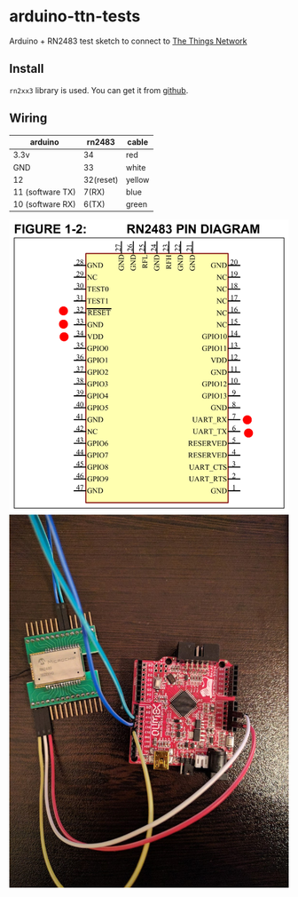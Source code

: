# arduino-ttn-tests

Arduino + RN2483 test sketch to connect to [The Things Network](https://www.thethingsnetwork.org/)

## Install
`rn2xx3` library is used. You can get it from [github](https://github.com/jpmeijers/RN2483-Arduino-Library).

## Wiring

|arduino|rn2483|cable|
|-------|------|-----|
|3.3v|34|red|
|GND|33|white|
|12|32(reset)|yellow|
|11 (software TX)|7(RX)|blue
|10 (software RX)|6(TX)|green|

![rn2483 pin diagram](https://github.com/ttn-plovdiv/arduino-ttn-tests/blob/master/rn2483_diagram.png)
![arduno - rn2483 wiring](https://github.com/ttn-plovdiv/arduino-ttn-tests/blob/master/arduino_rn2483_wiring.jpg)

